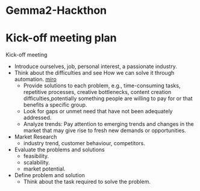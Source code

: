 # Gemma2-Hackthon

# Kick-off meeting plan
Kick-off meeting
- Introduce ourselves, job, personal interest, a passionate industry. 
- Think about the difficulties and see How we can solve it through automation.  [miro](https://miro.com)
  - Provide solutions to each problem, e.g., time-consuming tasks, repetitive processes, creative bottlenecks, content creation difficulties,potentially something people are willing to pay for or that benefits a specific group.
  - Look for gaps or unmet need that have not been adequately addressed.
  - Analyze trends: Pay attention to emerging trends and changes in the market that may give rise to fresh new demands or opportunities.
- Market Research
  - industry trend, customer behaviour, competitors. 
- Evaluate the problems and solutions 
  - feasibility. 
  - scalability.
  - market potential.
- Define problem and solution
  - Think about the task required to solve the problem.
